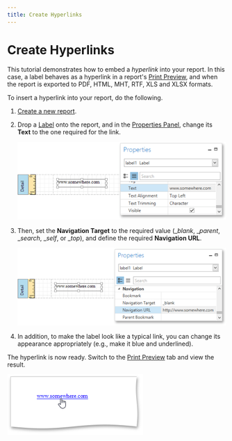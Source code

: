 ```yaml
---
title: Create Hyperlinks
---
```

# Create Hyperlinks
This tutorial demonstrates how to embed a _hyperlink_ into your report. In this case, a label behaves as a hyperlink in a report's [Print Preview](../../../../../../interface-elements-for-desktop/articles/report-designer/report-designer-for-wpf/document-preview.md),  and when the report is exported to PDF, HTML, MHT, RTF, XLS and XLSX formats.

To insert a hyperlink into your report, do the following.
1. [Create a new report](../../../../../../interface-elements-for-desktop/articles/report-designer/report-designer-for-wpf/creating-reports/basic-operations/create-a-new-report.md).
2. Drop a [Label](../../../../../../interface-elements-for-desktop/articles/report-designer/report-designer-for-wpf/report-elements/report-controls.md) onto the report, and in the [Properties Panel](../../../../../../interface-elements-for-desktop/articles/report-designer/report-designer-for-wpf/interface-elements/properties-panel.md), change its **Text** to the one required for the link.
	
	![EUD_WpfReportDesigner_Hyperlink_1](../../../../../images/Img123683.png)
3. Then, set the **Navigation Target** to the required value (__blank_, __parent_, __search_, __self_, or __top_), and define the required **Navigation URL**.
	
	![EUD_WpfReportDesigner_Hyperlink_2](../../../../../images/Img123684.png)
4. In addition, to make the label look like a typical link, you can change its appearance appropriately (e.g., make it blue and underlined).

The hyperlink is now ready. Switch to the [Print Preview](../../../../../../interface-elements-for-desktop/articles/report-designer/report-designer-for-wpf/document-preview.md) tab and view the result.

![EUD_WpfReportDesigner_Hyperlink_Result](../../../../../images/Img123685.png)